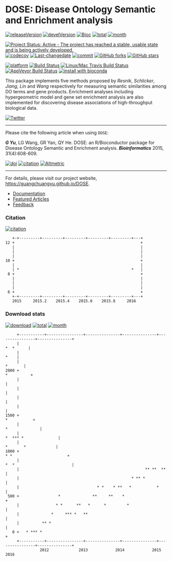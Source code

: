 DOSE: Disease Ontology Semantic and Enrichment analysis
=======================================================

[![releaseVersion](https://img.shields.io/badge/release%20version-2.10.7-green.svg?style=flat)](https://bioconductor.org/packages/DOSE) [![develVersion](https://img.shields.io/badge/devel%20version-2.11.11-green.svg?style=flat)](https://github.com/GuangchuangYu/DOSE) [![Bioc](http://www.bioconductor.org/shields/years-in-bioc/DOSE.svg)](https://www.bioconductor.org/packages/devel/bioc/html/DOSE.html#since) [![total](https://img.shields.io/badge/downloads-45683/total-blue.svg?style=flat)](https://bioconductor.org/packages/stats/bioc/DOSE) [![month](https://img.shields.io/badge/downloads-2240/month-blue.svg?style=flat)](https://bioconductor.org/packages/stats/bioc/DOSE)

[![Project Status: Active - The project has reached a stable, usable state and is being actively developed.](http://www.repostatus.org/badges/latest/active.svg)](http://www.repostatus.org/#active) [![codecov](https://codecov.io/gh/GuangchuangYu/DOSE/branch/master/graph/badge.svg)](https://codecov.io/gh/GuangchuangYu/DOSE/) [![Last-changedate](https://img.shields.io/badge/last%20change-2016--09--22-green.svg)](https://github.com/GuangchuangYu/DOSE/commits/master) [![commit](http://www.bioconductor.org/shields/commits/bioc/DOSE.svg)](https://www.bioconductor.org/packages/devel/bioc/html/DOSE.html#svn_source) [![GitHub forks](https://img.shields.io/github/forks/GuangchuangYu/DOSE.svg)](https://github.com/GuangchuangYu/DOSE/network) [![GitHub stars](https://img.shields.io/github/stars/GuangchuangYu/DOSE.svg)](https://github.com/GuangchuangYu/DOSE/stargazers)

[![platform](http://www.bioconductor.org/shields/availability/devel/DOSE.svg)](https://www.bioconductor.org/packages/devel/bioc/html/DOSE.html#archives) [![Build Status](http://www.bioconductor.org/shields/build/devel/bioc/DOSE.svg)](https://bioconductor.org/checkResults/devel/bioc-LATEST/DOSE/) [![Linux/Mac Travis Build Status](https://img.shields.io/travis/GuangchuangYu/DOSE/master.svg?label=Mac%20OSX%20%26%20Linux)](https://travis-ci.org/GuangchuangYu/DOSE) [![AppVeyor Build Status](https://img.shields.io/appveyor/ci/Guangchuangyu/DOSE/master.svg?label=Windows)](https://ci.appveyor.com/project/GuangchuangYu/DOSE) [![install with bioconda](https://img.shields.io/badge/install%20with-bioconda-green.svg?style=flat)](http://bioconda.github.io/recipes/bioconductor-dose/README.html)

This package implements five methods proposed by *Resnik*, *Schlicker*, *Jiang*, *Lin* and *Wang* respectively for measuring semantic similarities among DO terms and gene products. Enrichment analyses including hypergeometric model and gene set enrichment analysis are also implemented for discovering disease associations of high-throughput biological data.

[![Twitter](https://img.shields.io/twitter/url/https/github.com/GuangchuangYu/DOSE.svg?style=social)](https://twitter.com/intent/tweet?hashtags=DOSE&url=http://bioinformatics.oxfordjournals.org/content/31/4/608)

------------------------------------------------------------------------

Please cite the following article when using `DOSE`:

***G Yu***, LG Wang, GR Yan, QY He. DOSE: an R/Bioconductor package for Disease Ontology Semantic and Enrichment analysis. ***Bioinformatics*** 2015, 31(4):608-609.

[![doi](https://img.shields.io/badge/doi-10.1093/bioinformatics/btu684-green.svg?style=flat)](http://dx.doi.org/10.1093/bioinformatics/btu684) [![citation](https://img.shields.io/badge/cited%20by-18-green.svg?style=flat)](https://scholar.google.com.hk/scholar?oi=bibs&hl=en&cites=16627502277303919270) [![Altmetric](https://img.shields.io/badge/Altmetric-27-green.svg?style=flat)](https://www.altmetric.com/details/2788597)

------------------------------------------------------------------------

For details, please visit our project website, <https://guangchuangyu.github.io/DOSE>.

-   [Documentation](https://guangchuangyu.github.io/DOSE/documentation/)
-   [Featured Articles](https://guangchuangyu.github.io/DOSE/featuredArticles/)
-   [Feedback](https://guangchuangyu.github.io/DOSE/#feedback)

### Citation

[![citation](https://img.shields.io/badge/cited%20by-18-green.svg?style=flat)](https://scholar.google.com.hk/scholar?oi=bibs&hl=en&cites=16627502277303919270)

       +-+---------+---------+---------+---------+---------+---+
    12 +                                                       +
       |                                                       |
       |                                                       |
       |                                                       |
    10 +                                                       +
       |                                                       |
       | *                                                 *   |
     8 +                                                       +
       |                                                       |
       |                                                       |
       |                                                       |
     6 +                                                       +
       +-+---------+---------+---------+---------+---------+---+
       2015     2015.2    2015.4    2015.6    2015.8     2016   

### Download stats

[![download](http://www.bioconductor.org/shields/downloads/DOSE.svg)](https://bioconductor.org/packages/stats/bioc/DOSE/) [![total](https://img.shields.io/badge/downloads-45683/total-blue.svg?style=flat)](https://bioconductor.org/packages/stats/bioc/DOSE) [![month](https://img.shields.io/badge/downloads-2240/month-blue.svg?style=flat)](https://bioconductor.org/packages/stats/bioc/DOSE)

         +-----------+----------------+---------------+---------------+----------------+---------------+
         |                                                                                   *  *      |
         |                                                                                        *    |
         |                                                                                     *       |
    2000 +                                                                                  *          +
         |                                                                                             |
         |                                                                                             |
         |                                                                                             |
         |                                                                                             |
    1500 +                                                                                 *           +
         |                                                                              *              |
         |                                                                      *  *** *               |
         |                                                                       *       *             |
    1000 +                                                                  * *                        +
         |                                                                *  *                         |
         |                                                       ** **  **                             |
         |                                                 * ** *                                      |
         |                                  * *    * **   *           *                                |
     500 +                 *              **     **    *                                               +
         |                * *      **   *      *         *                                             |
         |              *     *** *   **                                                               |
         |          ** *                                                                               |
       0 +   * *** *                                                                                   +
         +-----------+----------------+---------------+---------------+----------------+---------------+
                   2012             2013            2014            2015             2016
